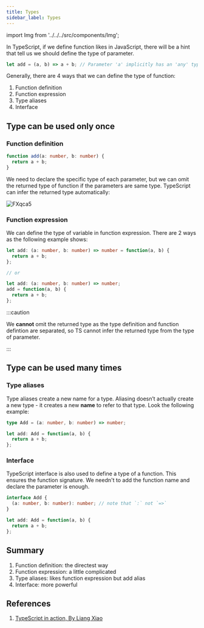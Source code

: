 ```yaml
---
title: Types
sidebar_label: Types
---
```


import Img from '../../../src/components/Img';

In TypeScript, if we define function likes in JavaScript, there will be a hint that tell us we should define the type of parameter.

```ts
let add = (a, b) => a + b; // Parameter 'a' implicitly has an 'any' type, but a better type may be inferred from usage.
```

Generally, there are 4 ways that we can define the type of function:

1. Function definition
2. Function expression
3. Type aliases
4. Interface

## Type can be used only once

### Function definition

```ts
function add(a: number, b: number) {
  return a + b;
}
```

We need to declare the specific type of each parameter, but we can omit the returned type of function if the parameters are same type. TypeScript can infer the returned type automatically:

<Img w="435" src='https://cosmos-x.oss-cn-hangzhou.aliyuncs.com/L5TxGX.png' alt='FXqca5'/>

### Function expression

We can define the type of variable in function expression. There are 2 ways as the following example shows:

```ts
let add: (a: number, b: number) => number = function(a, b) {
  return a + b;
};

// or

let add: (a: number, b: number) => number;
add = function(a, b) {
  return a + b;
};
```

:::caution

We **cannot** omit the returned type as the type definition and function defintion are separated, so TS cannot infer the returned type from the type of parameter.

:::

## Type can be used many times

### Type aliases

Type aliases create a new name for a type. Aliasing doesn’t actually create a new type - it creates a new **name** to refer to that type. Look the following example:

```ts
type Add = (a: number, b: number) => number;

let add: Add = function(a, b) {
  return a + b;
};
```

### Interface

TypeScript interface is also used to define a type of a function. This ensures the function signature. We needn't to add the function name and declare the parameter is enough.

```ts
interface Add {
  (a: number, b: number): number; // note that `:` not `=>`
}

let add: Add = function(a, b) {
  return a + b;
};
```

## Summary

1. Function definition: the directest way
2. Function expression: a little complicated
3. Type aliases: likes function expression but add alias
4. Interface: more powerful

## References

1. [TypeScript in action, By Liang Xiao](https://time.geekbang.org/course/detail/211-108568)
